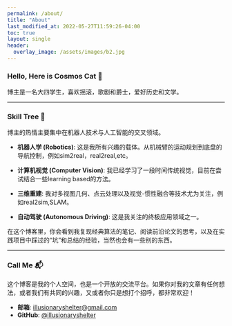 ```yaml
---
permalink: /about/
title: "About"
last_modified_at: 2022-05-27T11:59:26-04:00
toc: true
layout: single
header:
  overlay_image: /assets/images/b2.jpg
---
```

### Hello, Here is Cosmos Cat 👋

博主是一名大四学生，喜欢摇滚，歌剧和爵士，爱好历史和文学。

---

### Skill Tree 🚀

博主的热情主要集中在机器人技术与人工智能的交叉领域。

* **机器人学 (Robotics)**: 这是我所有兴趣的载体。从机械臂的运动规划到底盘的导航控制，例如sim2real，real2real,etc。

* **计算机视觉 (Computer Vision)**: 我已经学习了一段时间传统视觉，目前在尝试结合一些learning based的方法。

* **三维重建**: 我对多视图几何、点云处理以及视觉-惯性融合等技术尤为关注，例如real2sim,SLAM。

* **自动驾驶 (Autonomous Driving)**: 这是我关注的终极应用领域之一。

在这个博客里，你会看到我复现经典算法的笔记、阅读前沿论文的思考，以及在实践项目中踩过的“坑”和总结的经验，当然也会有一些别的东西。

---

### Call Me 📬

这个博客是我的个人空间，也是一个开放的交流平台。如果你对我的文章有任何想法，或者我们有共同的兴趣，又或者你只是想打个招呼，都非常欢迎！

* **邮箱**: illusionaryshelter@gmail.com
* **GitHub**: [@illusionaryshelter](https://github.com/illusionaryshelter)



